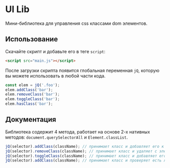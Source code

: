 # UI Lib
Мини-библиотека для управления css классами dom элементов.

## Использование
Скачайте скрипт и добавьте его в теге `script`:
```html
<script src="main.js"></script>
```
После загрузки скрипта появится глобальная переменная `jQ`, которую вы можете использовать в любой части кода.
```js
const elem = jQ('.foo');
elem.addClass('bar');
elem.removeClass('bar');
elem.toggleClass('bar');
elem.hasClass('bar');
```

## Документация
Библиотека содержит 4 метода, работает на основе 2-х нативных методов: `document.querySelectorAll` и `Element.classList`.
```js
jQ(selector).addClass(className); // принимает класс и добавляет его к элементу, если его еще нет
jQ(selector).removeClass(className); // принимает класс и удаляет с элемента, если он есть
jQ(selector).toggleClass(className); // принимает класс и добавляет его к элементу, если его еще нет или удаляет с элемента, если он есть
jQ(selector).addClass(className); // принимает класс и проверяет есть ли данный класс на DOM элементах
```
